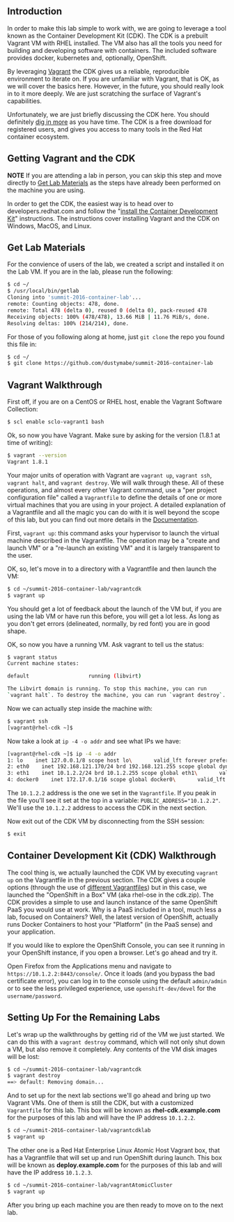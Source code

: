 ## Introduction

In order to make this lab simple to work with, we are going to leverage
a tool known as the Container Development Kit (CDK). The CDK is a prebuilt 
Vagrant VM with RHEL installed. The VM also has all the tools you need for
building and developing software with containers. The included
software provides docker, kubernetes and, optionally, OpenShift. 

By leveraging [Vagrant](https://www.vagrantup.com/) the CDK gives us a reliable, 
reproducible environment to iterate on. If you are unfamiliar with Vagrant, 
that is OK, as we will cover the basics here. However, in the future, you
should really look in to it more deeply. We are just scratching the surface
of Vagrant's capabilities.

Unfortunately, we are just briefly discussing the CDK here. You should definitely 
[dig in more](http://developers.redhat.com/products/cdk/) as you have time.
The CDK is a free download for registered users, and gives you access to
many tools in the Red Hat container ecosystem.

## Getting Vagrant and the CDK

**NOTE** If you are attending a lab in person, you can skip this step
         and move directly to [Get Lab Materials](#get-lab-materials) as 
         the steps have already been performed on the machine you are using.

In order to get the CDK, the easiest way is to head over to developers.redhat.com 
and follow the "[install the Container Development Kit](http://developers.redhat.com/products/cdk/get-started/)" 
instructions. The instructions cover installing Vagrant and the CDK on Windows, 
MacOS, and Linux. 

## Get Lab Materials

For the convience of users of the lab, we created a script and installed 
it on the Lab VM. If you are in the lab, please run the following:

```bash
$ cd ~/
$ /usr/local/bin/getlab 
Cloning into 'summit-2016-container-lab'...
remote: Counting objects: 478, done.
remote: Total 478 (delta 0), reused 0 (delta 0), pack-reused 478
Receiving objects: 100% (478/478), 13.66 MiB | 11.76 MiB/s, done.
Resolving deltas: 100% (214/214), done.
```

For those of you following along at home, just `git clone` the repo you 
found this file in:

```bash
$ cd ~/
$ git clone https://github.com/dustymabe/summit-2016-container-lab
```

## Vagrant Walkthrough

First off, if you are on a CentOS or RHEL host, enable the Vagrant 
Software Collection:

```bash
$ scl enable sclo-vagrant1 bash
```

Ok, so now you have Vagrant. Make sure by asking for the version (1.8.1 
at time of writing):

```bash
$ vagrant --version
Vagrant 1.8.1
```

Your major units of operation with Vagrant are `vagrant up`, `vagrant ssh`, 
`vagrant halt`, and `vagrant destroy`. We will walk through these. 
All of these operations, and almost every other Vagrant command, use a "per 
project configuration file" called a `Vagrantfile` to define the details of 
one or more virtual machines that you are using in your project. A detailed 
explanation of a Vagrantfile and all the magic you can do with it is well 
beyond the scope of this lab, but you can find out more details in the 
[Documentation](https://www.vagrantup.com/docs/vagrantfile/).


First, `vagrant up`: this command asks your hypervisor to launch the virtual 
machine described in the Vagrantfile. The operation may be a "create and launch 
VM" or a "re-launch an existing VM" and it is largely transparent to the user. 
 
OK, so, let's move in to a directory with a Vagrantfile and then launch the VM:

```bash
$ cd ~/summit-2016-container-lab/vagrantcdk
$ vagrant up
```

You should get a lot of feedback about the launch of the VM but, if you are 
using the lab VM or have run this before, you will get a lot less. As long 
as you don't get errors (delineated, normally, by red font) you are in good shape.

OK, so now you have a running VM. Ask vagrant to tell us the status:

```bash
$ vagrant status
Current machine states:

default                   running (libvirt)

The Libvirt domain is running. To stop this machine, you can run
`vagrant halt`. To destroy the machine, you can run `vagrant destroy`.
```

Now we can actually step inside the machine with:

```bash
$ vagrant ssh
[vagrant@rhel-cdk ~]$ 
```

Now take a look at `ip -4 -o addr` and see what IPs we have: 

```bash
[vagrant@rhel-cdk ~]$ ip -4 -o addr
1: lo    inet 127.0.0.1/8 scope host lo\       valid_lft forever preferred_lft forever
2: eth0    inet 192.168.121.170/24 brd 192.168.121.255 scope global dynamic eth0\       valid_lft 3430sec preferred_lft 3430sec
3: eth1    inet 10.1.2.2/24 brd 10.1.2.255 scope global eth1\       valid_lft forever preferred_lft forever
4: docker0    inet 172.17.0.1/16 scope global docker0\       valid_lft forever preferred_lft forever
```

The `10.1.2.2` address is the one we set in the `Vagrantfile`. If you
peak in the file you'll see it set at the top in a variable: 
`PUBLIC_ADDRESS="10.1.2.2"`. We'll use the `10.1.2.2` address to
access the CDK in the next section.

Now exit out of the CDK VM by disconnecting from the SSH session:

```bash
$ exit
```

## Container Development Kit (CDK) Walkthrough

The cool thing is, we actually launched the CDK VM by executing `vagrant up` on
the Vagrantfile in the previous section. The CDK gives a couple options (through the use of 
[different Vagrantfiles](https://developers.redhat.com/download-manager/file/cdk-2.0.0.zip)) 
but in this case, we launched the "OpenShift in a Box" VM (aka rhel-ose in 
the cdk.zip). The CDK provides a simple to use and launch instance of the 
same OpenShift PaaS you would use at work. Why is a PaaS included in a tool, 
much less a lab, focused on Containers? Well, the latest version of OpenShift, 
actually runs Docker Containers to host your "Platform" (in the PaaS sense) 
and your application.

If you would like to explore the OpenShift Console, you can see it running 
in your OpenShift instance, if you open a browser. Let's go ahead and try it. 

Open Firefox from the Applications menu and navigate to 
`https://10.1.2.2:8443/console/`. Once it loads (and you bypass the bad 
certificate error), you can log in to the console using the default 
`admin/admin` or to see the less privileged experience, use 
`openshift-dev/devel` for the `username/password`.

## Setting Up For the Remaining Labs

Let's wrap up the walkthroughs by getting rid of the VM we just
started. We can do this with a `vagrant destroy` command, which will
not only shut down a VM, but also remove it completely. Any contents
of the VM disk images will be lost:

```bash
$ cd ~/summit-2016-container-lab/vagrantcdk
$ vagrant destroy
==> default: Removing domain...
```

And to set up for the next lab sections we'll go ahead and bring up
two Vagrant VMs. One of them is still the CDK, but with a customized
`Vagrantfile` for this lab. This box will be known as **rhel-cdk.example.com** 
for the purposes of this lab and will have the IP address `10.1.2.2`.

```bash
$ cd ~/summit-2016-container-lab/vagrantcdklab
$ vagrant up
```

The other one is a Red Hat Enterprise Linux Atomic Host Vagrant box, 
that has a Vagrantfile that will set up and run OpenShift during launch.
This box will be known as **deploy.example.com** for the purposes of
this lab and will have the IP address `10.1.2.3`.

```bash
$ cd ~/summit-2016-container-lab/vagrantAtomicCluster
$ vagrant up
```

After you bring up each machine you are then ready to move on to the
next lab.
